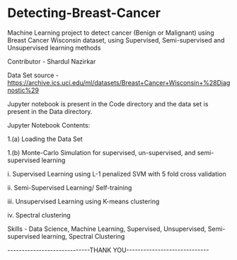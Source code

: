 # Detecting-Breast-Cancer
Machine Learning project to detect cancer (Benign or Malignant) using Breast Cancer Wisconsin dataset, using Supervised, Semi-supervised and Unsupervised learning methods

Contributor - Shardul Nazirkar

Data Set source - https://archive.ics.uci.edu/ml/datasets/Breast+Cancer+Wisconsin+%28Diagnostic%29

Jupyter notebook is present in the Code directory and the data set is present in the Data directory.

Jupyter Notebook Contents:

1.(a) Loading the Data Set

1.(b) Monte-Carlo Simulation for supervised, un-supervised, and semi-supervised learning

i.  Supervised Learning using L-1 penalized SVM with 5 fold cross validation

ii. Semi-Supervised Learning/ Self-training

iii. Unsupervised Learning using K-means clustering

iv. Spectral clustering


Skills - Data Science, Machine Learning, Supervised, Unsupervised, Semi-supervised learning, Spectral Clustering

-----------------------------THANK YOU-----------------------------
